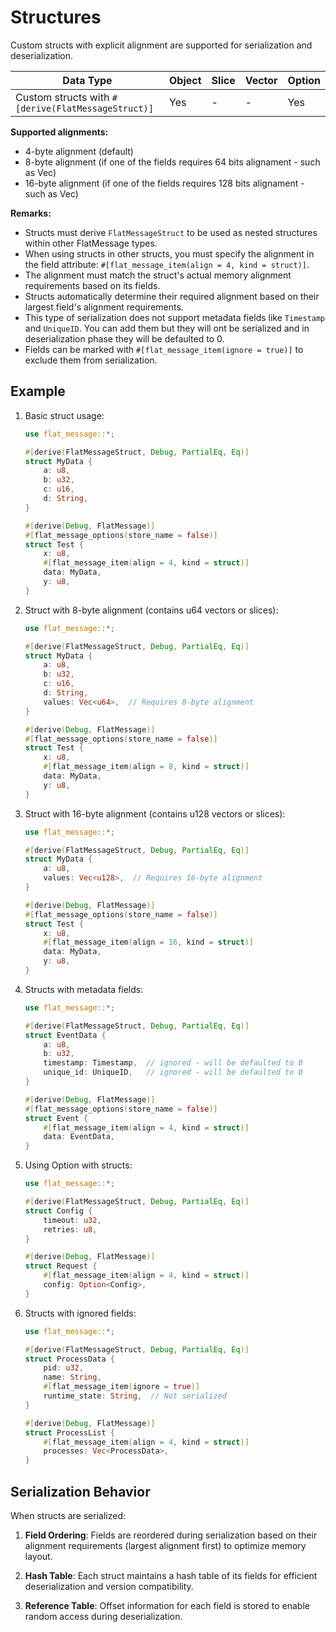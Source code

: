 # Structures

Custom structs with explicit alignment are supported for serialization and deserialization.

| Data Type                                          | Object | Slice | Vector | Option |
| -------------------------------------------------- | ------ | ----- | ------ | ------ |
| Custom structs with `#[derive(FlatMessageStruct)]` | Yes    | -     | -      | Yes    |

**Supported alignments:**
- 4-byte alignment (default)
- 8-byte alignment (if one of the fields requires 64 bits alignament - such as Vec<u64>)
- 16-byte alignment (if one of the fields requires 128 bits alignament - such as Vec<u128>)

**Remarks:**
- Structs must derive `FlatMessageStruct` to be used as nested structures within other FlatMessage types.
- When using structs in other structs, you must specify the alignment in the field attribute: `#[flat_message_item(align = 4, kind = struct)]`.
- The alignment must match the struct's actual memory alignment requirements based on its fields.
- Structs automatically determine their required alignment based on their largest field's alignment requirements.
- This type of serialization does not support metadata fields like `Timestamp` and `UniqueID`. You can add them but they will ont be serialized and in deserialization phase they will be defaulted to 0.
- Fields can be marked with `#[flat_message_item(ignore = true)]` to exclude them from serialization.


## Example

1. Basic struct usage:
    ```rust
    use flat_message::*;

    #[derive(FlatMessageStruct, Debug, PartialEq, Eq)]
    struct MyData {
        a: u8,
        b: u32,
        c: u16,
        d: String,
    }

    #[derive(Debug, FlatMessage)]
    #[flat_message_options(store_name = false)]
    struct Test {
        x: u8,
        #[flat_message_item(align = 4, kind = struct)]
        data: MyData,
        y: u8,
    }
    ```

2. Struct with 8-byte alignment (contains u64 vectors or slices):
    ```rust
    use flat_message::*;

    #[derive(FlatMessageStruct, Debug, PartialEq, Eq)]
    struct MyData {
        a: u8,
        b: u32,
        c: u16,
        d: String,
        values: Vec<u64>,  // Requires 8-byte alignment
    }

    #[derive(Debug, FlatMessage)]
    #[flat_message_options(store_name = false)]
    struct Test {
        x: u8,
        #[flat_message_item(align = 8, kind = struct)]
        data: MyData,
        y: u8,
    }
    ```

3. Struct with 16-byte alignment (contains u128 vectors or slices):
    ```rust
    use flat_message::*;

    #[derive(FlatMessageStruct, Debug, PartialEq, Eq)]
    struct MyData {
        a: u8,
        values: Vec<u128>,  // Requires 16-byte alignment
    }

    #[derive(Debug, FlatMessage)]
    #[flat_message_options(store_name = false)]
    struct Test {
        x: u8,
        #[flat_message_item(align = 16, kind = struct)]
        data: MyData,
        y: u8,
    }
    ```

4. Structs with metadata fields:
    ```rust
    use flat_message::*;

    #[derive(FlatMessageStruct, Debug, PartialEq, Eq)]
    struct EventData {
        a: u8,
        b: u32,
        timestamp: Timestamp,  // ignored - will be defaulted to 0
        unique_id: UniqueID,   // ignored - will be defaulted to 0
    }

    #[derive(Debug, FlatMessage)]
    #[flat_message_options(store_name = false)]
    struct Event {
        #[flat_message_item(align = 4, kind = struct)]
        data: EventData,
    }
    ```

5. Using Option with structs:
    ```rust
    use flat_message::*;

    #[derive(FlatMessageStruct, Debug, PartialEq, Eq)]
    struct Config {
        timeout: u32,
        retries: u8,
    }

    #[derive(Debug, FlatMessage)]
    struct Request {
        #[flat_message_item(align = 4, kind = struct)]
        config: Option<Config>,
    }
    ```

6. Structs with ignored fields:
    ```rust
    use flat_message::*;

    #[derive(FlatMessageStruct, Debug, PartialEq, Eq)]
    struct ProcessData {
        pid: u32,
        name: String,
        #[flat_message_item(ignore = true)]
        runtime_state: String,  // Not serialized
    }

    #[derive(Debug, FlatMessage)]
    struct ProcessList {
        #[flat_message_item(align = 4, kind = struct)]
        processes: Vec<ProcessData>,
    }
    ```

## Serialization Behavior

When structs are serialized:

1. **Field Ordering**: Fields are reordered during serialization based on their alignment requirements (largest alignment first) to optimize memory layout.

2. **Hash Table**: Each struct maintains a hash table of its fields for efficient deserialization and version compatibility.

3. **Reference Table**: Offset information for each field is stored to enable random access during deserialization.


